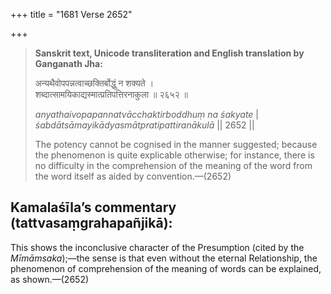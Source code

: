 +++
title = "1681 Verse 2652"

+++
> **Sanskrit text, Unicode transliteration and English translation by Ganganath Jha:** 
>
> अन्यथैवोपपन्नत्वाच्छक्तिर्बोद्धुं न शक्यते ।  
> शब्दात्सामयिकाद्यस्मात्प्रतिपत्तिरनाकुला ॥ २६५२ ॥ 
>
> *anyathaivopapannatvācchaktirboddhuṃ na śakyate* \|  
> *śabdātsāmayikādyasmātpratipattiranākulā* \|\| 2652 \|\| 
>
> The potency cannot be cognised in the manner suggested; because the phenomenon is quite explicable otherwise; for instance, there is no difficulty in the comprehension of the meaning of the word from the word itself as aided by convention.—(2652)



## Kamalaśīla’s commentary (tattvasaṃgrahapañjikā):

This shows the inconclusive character of the Presumption (cited by the *Mīmāmsaka*);—the sense is that even without the eternal Relationship, the phenomenon of comprehension of the meaning of words can be explained, as shown.—(2652)


